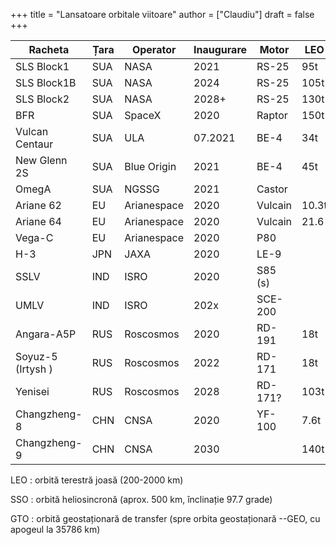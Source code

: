 +++
title = "Lansatoare orbitale viitoare"
author = ["Claudiu"]
draft = false
+++

| Racheta           | Țara | Operator    | Inaugurare | Motor   | LEO   | SSO   | GTO   | Lună | Marte |
|-------------------|------|-------------|------------|---------|-------|-------|-------|------|-------|
| SLS Block1        | SUA  | NASA        | 2021       | RS-25   | 95t   |       |       | 26t  |       |
| SLS Block1B       | SUA  | NASA        | 2024       | RS-25   | 105t  |       |       | 40t  |       |
| SLS Block2        | SUA  | NASA        | 2028+      | RS-25   | 130t  |       |       |      | 45t   |
| BFR               | SUA  | SpaceX      | 2020       | Raptor  | 150t  |       |       | 100t | 100t  |
| Vulcan Centaur    | SUA  | ULA         | 07.2021    | BE-4    | 34t   | 29t   | 16.3t |      |       |
| New Glenn 2S      | SUA  | Blue Origin | 2021       | BE-4    | 45t   |       | 13t   |      |       |
| OmegA             | SUA  | NGSSG       | 2021       | Castor  |       |       | 4.9t  |      |       |
| Ariane 62         | EU   | Arianespace | 2020       | Vulcain | 10.3t | 6.5t  | 5t    |      |       |
| Ariane 64         | EU   | Arianespace | 2020       | Vulcain | 21.6  | 14.9t | 11.5t |      |       |
| Vega-C            | EU   | Arianespace | 2020       | P80     |       |       |       |      |       |
| H-3               | JPN  | JAXA        | 2020       | LE-9    |       | 4t    | 6.5t  |      |       |
| SSLV              | IND  | ISRO        | 2020       | S85 (s) |       | 0.3t  |       |      |       |
| UMLV              | IND  | ISRO        | 202x       | SCE-200 |       |       |       |      |       |
| Angara-A5P        | RUS  | Roscosmos   | 2020       | RD-191  | 18t   |       |       |      |       |
| Soyuz-5 (Irtysh ) | RUS  | Roscosmos   | 2022       | RD-171  | 18t   |       | 5t    |      |       |
| Yenisei           | RUS  | Roscosmos   | 2028       | RD-171? | 103t  |       |       |      |       |
| Changzheng-8      | CHN  | CNSA        | 2020       | YF-100  | 7.6t  | 4.5t  | 2.5t  |      |       |
| Changzheng-9      | CHN  | CNSA        | 2030       |         | 140t  |       |       | 50t  | 44t   |

LEO
: orbită terestră joasă (200-2000 km)

SSO
: orbită heliosincronă (aprox. 500 km, înclinație 97.7 grade)

GTO
: orbită geostaționară de transfer (spre orbita geostaționară --GEO, cu apogeul la 35786 km)